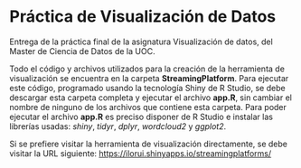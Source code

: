 # Práctica de Visualización de Datos 

Entrega de la práctica final de la asignatura Visualización de datos, del Master de Ciencia de Datos de la UOC.

Todo el código y archivos utilizados para la creación de la herramienta de visualización se encuentra en la carpeta __StreamingPlatform__. 
Para ejecutar este código, programado usando la tecnología Shiny de R Studio, se debe descargar esta carpeta completa y ejecutar el archivo __app.R__, 
sin cambiar el nombre de ninguno de los archivos que contiene esta carpeta. Para poder ejecutar el archivo __app.R__ es preciso disponer de R Studio 
e instalar las librerías usadas: _shiny_, _tidyr_, _dplyr_, _wordcloud2_ y _ggplot2_.

Si se prefiere visitar la herramienta de visualización directamente, se debe visitar la URL siguiente:
https://ilorui.shinyapps.io/streamingplatforms/
